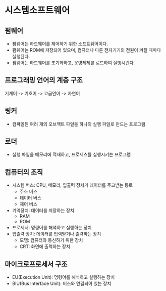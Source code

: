 # 시스템소프트웨어

## 펌웨어

- 펌웨어는 하드웨어를 제어하기 위한 소프트웨어이다.
- 펌웨어는 ROM에 저장되어 있으며, 컴퓨터나 다른 전자기기의 전원이 켜질 때마다 실행된다.
- 펌웨어는 하드웨어를 초기화하고, 운영체제를 로드하여 실행시킨다.

## 프로그래밍 언어의 계층 구조

기계어 -> 기호어 -> 고급언어 -> 자연어

## 링커

- 컴파일된 여러 개의 오브젝트 파일을 하나의 실행 파일로 만드는 프로그램

## 로더

- 실행 파일을 메모리에 적재하고, 프로세스를 실행시키는 프로그램

## 컴퓨터의 조직

- 시스템 버스: CPU, 메모리, 입출력 장치가 데이터를 주고받는 통로
  - 주소 버스
  - 데이터 버스
  - 제어 버스
- 기억장치: 데이터를 저장하는 장치
  - RAM
  - ROM
- 프로세서: 명령어를 해석하고 실행하는 장치
- 입출력 장치: 데이터를 입력받거나 출력하는 장치
  - 모뎀: 컴퓨터와 통신하기 위한 장치
  - CRT: 화면에 출력하는 장치

## 마이크로프로세서 구조

- EU(Execution Unit): 명령어를 해석하고 실행하는 장치
- BIU(Bus Interface Unit): 버스와 연결되어 있는 장치
